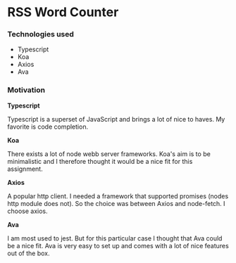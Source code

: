 # RSS Word Counter

### Technologies used
* Typescript
* Koa
* Axios
* Ava

### Motivation

**Typescript**

Typescript is a superset of JavaScript and brings a lot of nice to haves. My favorite is code completion.

**Koa**

There exists a lot of node webb server frameworks. Koa's aim is to be minimalistic and I therefore thought it would be 
a nice fit for this assignment.

**Axios**

A popular http client. I needed a framework that supported promises (nodes http module does not). So the choice was 
between Axios and node-fetch. I choose axios.

**Ava**

I am most used to jest. But for this particular case I thought that Ava could be a nice fit. Ava is very easy to set up 
and comes with a lot of nice features out of the box. 
